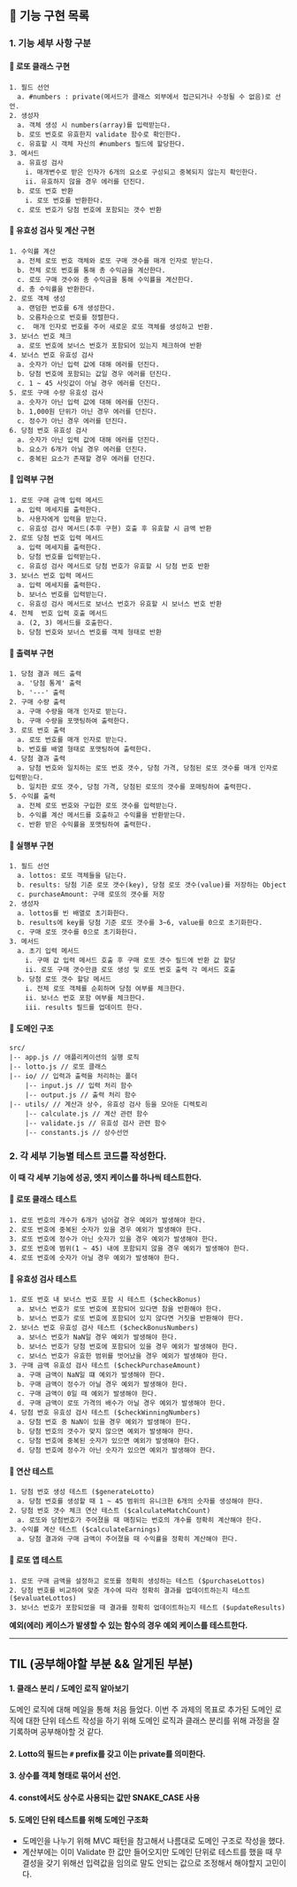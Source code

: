 ## 🚀 기능 구현 목록

### 1. 기능 세부 사항 구분
#### 🥕 로또 클래스 구현
```
1. 필드 선언
  a. #numbers : private(메서드가 클래스 외부에서 접근되거나 수정될 수 없음)로 선언.
2. 생성자
  a. 객체 생성 시 numbers(array)를 입력받는다.
  b. 로또 번호로 유효한지 validate 함수로 확인한다.
  c. 유효할 시 객체 자신의 #numbers 필드에 할당한다.
3. 메서드
  a. 유효성 검사
    i. 매개변수로 받은 인자가 6개의 요소로 구성되고 중복되지 않는지 확인한다.
    ii. 유효하지 않을 경우 에러를 던진다.
  b. 로또 번호 반환
    i. 로또 번호를 반환한다.
  c. 로또 번호가 당첨 번호에 포함되는 갯수 반환
```

#### 🥕 유효성 검사 및 계산 구현
```
1. 수익률 계산
  a. 전체 로또 번호 객체와 로또 구매 갯수를 매개 인자로 받는다.
  b. 전체 로또 번호를 통해 총 수익금을 계산한다.
  c. 로또 구매 갯수와 총 수익금을 통해 수익률을 계산한다.
  d. 총 수익률을 반환한다.
2. 로또 객체 생성
  a. 랜덤한 번호를 6개 생성한다.
  b. 오름차순으로 번호를 정렬한다.
  c.  매개 인자로 번호를 주어 새로운 로또 객체를 생성하고 반환.
3. 보너스 번호 체크
  a. 로또 번호에 보너스 번호가 포함되어 있는지 체크하여 반환
4. 보너스 번호 유효성 검사
  a. 숫자가 아닌 입력 값에 대해 에러를 던진다.
  b. 당첨 번호에 포함되는 값일 경우 에러를 던진다.
  c. 1 ~ 45 사잇값이 아닐 경우 에러를 던진다.
5. 로또 구매 수량 유효성 검사
  a. 숫자가 아닌 입력 값에 대해 에러를 던진다.
  b. 1,000원 단위가 아닌 경우 에러를 던진다.
  c. 정수가 아닌 경우 에러를 던진다.
6. 당첨 번호 유효성 검사
  a. 숫자가 아닌 입력 값에 대해 에러를 던진다.
  b. 요소가 6개가 아닐 경우 에러를 던진다.
  c. 중복된 요소가 존재할 경우 에러를 던진다.
```

#### 🥕 입력부 구현
```
1. 로또 구매 금액 입력 메서드
  a. 입력 메세지를 출력한다.
  b. 사용자에게 입력을 받는다.
  c. 유효성 검사 메서드(추후 구현) 호출 후 유효할 시 금액 반환
2. 로또 당첨 번호 입력 메서드
  a. 입력 메세지를 출력한다.
  b. 당첨 번호를 입력받는다.
  c. 유효성 검사 메서드로 당첨 번호가 유효할 시 당첨 번호 반환
3. 보너스 번호 입력 메서드
  a. 입력 메세지를 출력한다.
  b. 보너스 번호를 입력받는다.
  c. 유효성 검사 메서드로 보너스 번호가 유효할 시 보너스 번호 반환
4. 전체  번호 입력 호출 메서드
  a. (2, 3) 메서드를 호출한다.
  b. 당첨 번호와 보너스 번호를 객체 형태로 반환
```

#### 🥕 출력부 구현
```
1. 당첨 결과 헤드 출력
  a. '당첨 통계' 출력
  b. '---' 출력
2. 구매 수량 출력
  a. 구매 수량을 매개 인자로 받는다.
  b. 구매 수량을 포맷팅하여 출력한다.
3. 로또 번호 출력
  a. 로또 번호를 매개 인자로 받는다.
  b. 번호를 배열 형태로 포맷팅하여 출력한다.
4. 당첨 결과 출력
  a. 당첨 번호와 일치하는 로또 번호 갯수, 당첨 가격, 당첨된 로또 갯수를 매개 인자로 입력받는다.
  b. 일치한 로또 갯수, 당첨 가격, 당첨된 로또의 갯수를 포매팅하여 출력한다.
5. 수익률 출력
  a. 전체 로또 번호와 구입한 로또 갯수를 입력받는다.
  b. 수익률 계산 메서드를 호출하고 수익률을 반환받는다.
  c. 반환 받은 수익률을 포맷팅하여 출력한다.
```
#### 

#### 🥕 실행부 구현
```
1. 필드 선언
  a. lottos: 로또 객체들을 담는다.
  b. results: 당첨 기준 로또 갯수(key), 당첨 로또 갯수(value)를 저장하는 Object
  c. purchaseAmount: 구매 로또의 갯수를 저장
2. 생성자
  a. lottos를 빈 배열로 초기화한다.
  b. results에 key를 당첨 기준 로또 갯수를 3~6, value를 0으로 초기화한다.
  c. 구매 로또 갯수를 0으로 초기화한다.
3. 메서드
  a. 초기 입력 메서드
    i. 구매 값 입력 메서드 호출 후 구매 로또 갯수 필드에 반환 값 할당
    ii. 로또 구매 갯수만큼 로또 생성 및 로또 번호 출력 각 메서드 호출
  b. 당첨 로또 갯수 할당 메서드
    i. 전체 로또 객체를 순회하며 당첨 여부를 체크한다.
    ii. 보너스 번호 포함 여부를 체크한다.
    iii. results 필드를 업데이트 한다.
```

#### 🥕 도메인 구조
```
src/
|-- app.js // 애플리케이션의 실행 로직
|-- lotto.js // 로또 클래스
|-- io/ // 입력과 출력을 처리하는 폴더
    |-- input.js // 입력 처리 함수
    |-- output.js // 출력 처리 함수
|-- utils/ // 계산과 상수, 유효성 검사 등을 모아둔 디렉토리
    |-- calculate.js // 계산 관련 함수
    |-- validate.js // 유효성 검사 관련 함수
    |-- constants.js // 상수선언

```
### 2. 각 세부 기능별 테스트 코드를 작성한다.
**이 때 각 세부 기능에 성공, 엣지 케이스를 하나씩 테스트한다.**

#### 🥕 로또 클래스 테스트
```
1. 로또 번호의 개수가 6개가 넘어갈 경우 예외가 발생해야 한다.
2. 로또 번호에 중복된 숫자가 있을 경우 예외가 발생해야 한다.
3. 로또 번호에 정수가 아닌 숫자가 있을 경우 예외가 발생해야 한다.
3. 로또 번호에 범위(1 ~ 45) 내에 포함되지 않을 경우 예외가 발생해야 한다.
4. 로또 번호에 숫자가 아닐 경우 예외가 발생해야 한다.
```

#### 🥕 유효성 검사 테스트
```
1. 로또 번호 내 보너스 번호 포함 시 테스트 ($checkBonus)
  a. 보너스 번호가 로또 번호에 포함되어 있다면 참을 반환해야 한다.
  b. 보너스 번호가 로또 번호에 포함되어 있지 않다면 거짓을 반환해야 한다.
2. 보너스 번호 유효성 검사 테스트 ($checkBonusNumbers)
  a. 보너스 번호가 NaN일 경우 예외가 발생해야 한다.
  b. 보너스 번호가 당첨 번호에 포함되어 있을 경우 예외가 발생해야 한다.
  c. 보너스 번호가 유효한 범위를 벗어났을 경우 예외가 발생해야 한다.
3. 구매 금액 유효성 검사 테스트 ($checkPurchaseAmount)
  a. 구매 금액이 NaN일 떄 예외가 발생해야 한다.
  b. 구매 금액이 정수가 아닐 경우 예외가 발생해야 한다.
  c. 구매 금액이 0일 때 예외가 발생해야 한다.
  d. 구매 금액이 로또 가격의 배수가 아닐 경우 예외가 발생해야 한다.
4. 당첨 번호 유효성 검사 테스트 ($checkWinningNumbers)
  a. 당첨 번호 중 NaN이 있을 경우 예외가 발생해야 한다.
  b. 당첨 번호의 갯수가 맞지 않으면 예외가 발생해야 한다.
  c. 당첨 번호에 중복된 숫자가 있으면 예외가 발생해야 한다.
  d. 당첨 번호에 정수가 아닌 숫자가 있으면 예외가 발생해야 한다.
```

#### 🥕 연산 테스트
```
1. 당첨 번호 생성 테스트 ($generateLotto)
  a. 당첨 번호를 생성할 때 1 ~ 45 범위의 유니크한 6개의 숫자를 생성해야 한다.
2. 당첨 번호 갯수 체크 연산 테스트 ($calculateMatchCount)
  a. 로또와 당첨번호가 주어졌을 때 매칭되는 번호의 개수를 정확히 계산해야 한다.
3. 수익률 계산 테스트 ($calculateEarnings)
  a. 당첨 결과와 구매 금액이 주어졌을 때 수익률을 정확히 계산해야 한다.
```

#### 🥕 로또 앱 테스트
```
1. 로또 구매 금액을 설정하고 로또를 정확히 생성하는 테스트 ($purchaseLottos)
2. 당첨 번호를 비교하여 맞춘 개수에 따라 정확히 결과를 업데이트하는지 테스트 ($evaluateLottos)
3. 보너스 번호가 포함되었을 때 결과를 정확히 업데이트하는지 테스트 ($updateResults)
```
**예외(에러) 케이스가 발생할 수 있는 함수의 경우 예외 케이스를 테스트한다.**


---
## TIL (공부해야할 부분 && 알게된 부분)

#### 1. 클래스 분리 / 도메인 로직 알아보기

도메인 로직에 대해 메일을 통해 처음 들었다. 
이번 주 과제의 목표로 추가된 도메인 로직에 대한 단위 테스트 작성을 하기 위해
도메인 로직과 클래스 분리를 위해 과정을 잘 기록하며 공부해야할 것 같다.

#### 2. Lotto의 필드는 `#` prefix를 갖고 이는 private를 의미한다.

#### 3. 상수를 객체 형태로 묶어서 선언.

#### 4. const에서도 상수로 사용되는 값만 SNAKE_CASE 사용

#### 5. 도메인 단위 테스트를 위해 도메인 구조화
- 도메인을 나누기 위해 MVC 패턴을 참고해서 나름대로 도메인 구조로 작성을 했다.
- 계산부에는 이미 Validate 한 값만 들어오지만 도메인 단위로 테스트를 했을 때 무결성을 갖기 위해선 입력값을 임의로 말도 안되는 값으로 조정해서 해야할지 고민이다.
